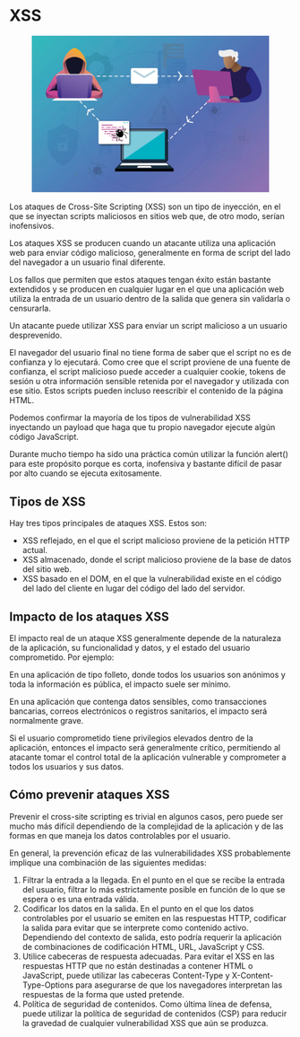 # XSS

<figure><img src="../../../.gitbook/assets/image (2) (2) (3).png" alt=""><figcaption></figcaption></figure>

Los ataques de Cross-Site Scripting (XSS) son un tipo de inyección, en el que se inyectan scripts maliciosos en sitios web que, de otro modo, serían inofensivos.&#x20;

Los ataques XSS se producen cuando un atacante utiliza una aplicación web para enviar código malicioso, generalmente en forma de script del lado del navegador a un usuario final diferente.&#x20;

Los fallos que permiten que estos ataques tengan éxito están bastante extendidos y se producen en cualquier lugar en el que una aplicación web utiliza la entrada de un usuario dentro de la salida que genera sin validarla o censurarla.

Un atacante puede utilizar XSS para enviar un script malicioso a un usuario desprevenido.&#x20;

El navegador del usuario final no tiene forma de saber que el script no es de confianza y lo ejecutará. Como cree que el script proviene de una fuente de confianza, el script malicioso puede acceder a cualquier cookie, tokens de sesión u otra información sensible retenida por el navegador y utilizada con ese sitio. Estos scripts pueden incluso reescribir el contenido de la página HTML.&#x20;

Podemos confirmar la mayoría de los tipos de vulnerabilidad XSS inyectando un payload que haga que tu propio navegador ejecute algún código JavaScript.&#x20;

Durante mucho tiempo ha sido una práctica común utilizar la función alert() para este propósito porque es corta, inofensiva y bastante difícil de pasar por alto cuando se ejecuta exitosamente.

## Tipos de XSS

Hay tres tipos principales de ataques XSS. Estos son:

* XSS reflejado, en el que el script malicioso proviene de la petición HTTP actual.&#x20;
* XSS almacenado, donde el script malicioso proviene de la base de datos del sitio web.&#x20;
* XSS basado en el DOM, en el que la vulnerabilidad existe en el código del lado del cliente en lugar del código del lado del servidor.

## Impacto de los ataques XSS

El impacto real de un ataque XSS generalmente depende de la naturaleza de la aplicación, su funcionalidad y datos, y el estado del usuario comprometido. Por ejemplo:

En una aplicación de tipo folleto, donde todos los usuarios son anónimos y toda la información es pública, el impacto suele ser mínimo.&#x20;

En una aplicación que contenga datos sensibles, como transacciones bancarias, correos electrónicos o registros sanitarios, el impacto será normalmente grave.&#x20;

Si el usuario comprometido tiene privilegios elevados dentro de la aplicación, entonces el impacto será generalmente crítico, permitiendo al atacante tomar el control total de la aplicación vulnerable y comprometer a todos los usuarios y sus datos.

## Cómo prevenir ataques XSS

Prevenir el cross-site scripting es trivial en algunos casos, pero puede ser mucho más difícil dependiendo de la complejidad de la aplicación y de las formas en que maneja los datos controlables por el usuario.

En general, la prevención eficaz de las vulnerabilidades XSS probablemente implique una combinación de las siguientes medidas:

1. Filtrar la entrada a la llegada. En el punto en el que se recibe la entrada del usuario, filtrar lo más estrictamente posible en función de lo que se espera o es una entrada válida.&#x20;
2. Codificar los datos en la salida. En el punto en el que los datos controlables por el usuario se emiten en las respuestas HTTP, codificar la salida para evitar que se interprete como contenido activo. Dependiendo del contexto de salida, esto podría requerir la aplicación de combinaciones de codificación HTML, URL, JavaScript y CSS.&#x20;
3. Utilice cabeceras de respuesta adecuadas. Para evitar el XSS en las respuestas HTTP que no están destinadas a contener HTML o JavaScript, puede utilizar las cabeceras Content-Type y X-Content-Type-Options para asegurarse de que los navegadores interpretan las respuestas de la forma que usted pretende.&#x20;
4. Política de seguridad de contenidos. Como última línea de defensa, puede utilizar la política de seguridad de contenidos (CSP) para reducir la gravedad de cualquier vulnerabilidad XSS que aún se produzca.
